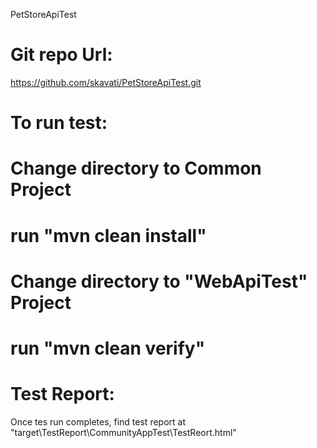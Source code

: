  PetStoreApiTest
 # Git repo Url:
 https://github.com/skavati/PetStoreApiTest.git
# To run test:
# Change directory to Common Project
# run "mvn clean install"
# Change directory to "WebApiTest" Project
# run "mvn clean verify"

# Test Report:
Once tes run completes, find test report at "target\TestReport\CommunityAppTest\TestReort.html"
